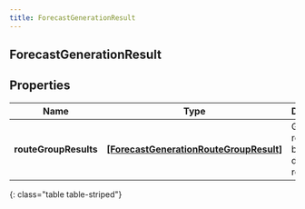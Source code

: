 ```yaml
---
title: ForecastGenerationResult
---
```

## ForecastGenerationResult

## Properties

|Name | Type | Description | Notes|
|------------ | ------------- | ------------- | -------------|
| **routeGroupResults** | [**[ForecastGenerationRouteGroupResult]**](ForecastGenerationRouteGroupResult.html) | Generation results, broken down by route group | [optional] |
{: class="table table-striped"}


